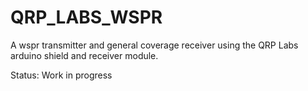 # QRP_LABS_WSPR
A wspr transmitter and general coverage receiver using the QRP Labs arduino shield and receiver module.

Status:   Work in progress

